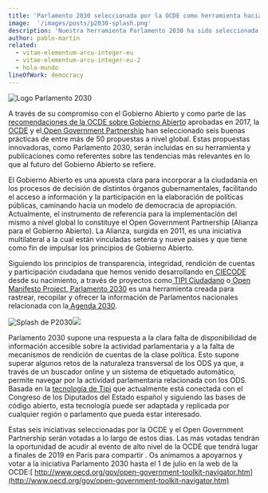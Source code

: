 ```yaml
---
title: 'Parlamento 2030 seleccionada por la OCDE como herramienta hacia el Gobierno Abierto'
image:  '/images/posts/p2030-splash.png'
description: 'Nuestra herramienta Parlamento 2030 ha sido seleccionada por la OCDE como una de las herramientas innovadoras de Gobierno Abierto más relevantes en la actualidad.'
author: pablo-martin 
related:
  - vitae-elementum-arcu-integer-eu
  - vitae-elementum-arcu-integer-eu-2
  - hola-mundo
lineOfWork: democracy
---
```


![Logo Parlamento 2030](/images/posts/logp2030.jpeg)

A través de su compromiso con el Gobierno Abierto y como parte de las[ recomendaciones de la OCDE sobre Gobierno Abierto](https://www.oecd.org/gov/Recommendation-Open-Government-Approved-Council-141217.pdf) aprobadas en 2017, la[ OCDE](https://www.oecd.org/) y el[ Open Government Partnership](https://www.opengovpartnership.org/) han seleccionado seis buenas prácticas de entre más de 50 propuestas a nivel global. Estas propuestas innovadoras, como Parlamento 2030, serán incluidas en su herramienta y publicaciones como referentes sobre las tendencias más relevantes en lo que al futuro del Gobierno Abierto se refiere.

El Gobierno Abierto es una apuesta clara para incorporar a la ciudadanía en los procesos de decisión de distintos órganos gubernamentales, facilitando el acceso a información y la participación en la elaboración de políticas públicas, caminando hacia un modelo de democracia de apropiación. Actualmente, el instrumento de referencia para la implementación del mismo a nivel global lo constituye el Open Government Partnership (Alianza para el Gobierno Abierto). La Alianza, surgida en 2011, es una iniciativa multilateral a la cual están vinculadas setenta y nueve países y que tiene como fin de impulsar los principios de Gobierno Abierto.

Siguiendo los principios de transparencia, integridad, rendición de cuentas y participación ciudadana que hemos venido desarrollando en[ CIECODE](https://www.ciecode.es/) desde su nacimiento, a través de proyectos como[ TIPI Ciudadano](https://tipiciudadano.es/) o[ Open Manifesto Project](http://www.openmanifesto.com/),[ Parlamento 2030](https://www.parlamento2030.es/) es una herramienta creada para rastrear, recopilar y ofrecer la información de Parlamentos nacionales relacionada con la[ Agenda 2030](https://sustainabledevelopment.un.org/post2015/transformingourworld).

![Splash de P2030](/images/posts/p2030-splash.png)![](https://cdn-images-1.medium.com/max/2362/1*8hft9AOPMF_4HtsuBXLH8g.png)

Parlamento 2030 supone una respuesta a la clara falta de disponibilidad de información accesible sobre la actividad parlamentaria y a la falta de mecanismos de rendición de cuentas de la clase política. Esto supone superar algunos retos de la naturaleza transversal de los ODS ya que, a través de un buscador online y un sistema de etiquetado automático, permite navegar por la actividad parlamentaria relacionada con los ODS. Basada en la [tecnología de Tipi](https://github.com/politicalwatch) que actualmente está conectada con el Congreso de los Diputados del Estado español y siguiendo las bases de código abierto, esta tecnología puede ser adaptada y replicada por cualquier región o parlamento que pueda estar interesado.

Estas seis iniciativas seleccionadas por la OCDE y el Open Government Partnership serán votadas a lo largo de estos días. Las más votadas tendrán la oportunidad de acudir al evento de alto nivel de la OCDE que tendrá lugar a finales de 2019 en París para compartir . Os animamos a apoyarnos y votar a la iniciativa Parlamento 2030 hasta el 1 de julio en la web de la OCDE:[ http://www.oecd.org/gov/open-government-toolkit-navigator.htm](http://www.oecd.org/gov/open-government-toolkit-navigator.htm)
